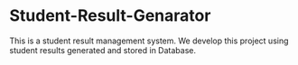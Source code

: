 # Student-Result-Genarator
This is a student result management system.
We develop this project using student results generated and stored in Database.
